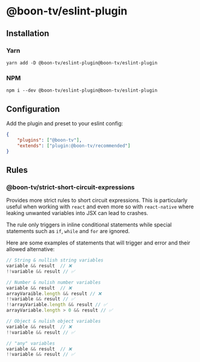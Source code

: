 # @boon-tv/eslint-plugin

## Installation

### Yarn
```
yarn add -D @boon-tv/eslint-plugin@boon-tv/eslint-plugin
```

### NPM
```
npm i --dev @boon-tv/eslint-plugin@boon-tv/eslint-plugin
```

## Configuration

Add the plugin and preset to your eslint config:
```json
{
    "plugins": ["@boon-tv"],
    "extends": ["plugin:@boon-tv/recommended"]
}
```

## Rules

### @boon-tv/strict-short-circuit-expressions

Provides more strict rules to short circuit expressions. 
This is particularly useful when working with `react` and even more so with `react-native` where 
leaking unwanted variables into JSX can lead to crashes.

The rule only triggers in inline conditional statements while special statements such as `if`, `while` and `for` are ignored.

Here are some examples of statements that will trigger and error and their allowed alternative:

```ts
// String & nullish string variables
variable && result  // ❌
!!variable && result // ✅

// Number & nulish number variables
variable && result  // ❌
arrayVaraible.length && result // ❌
!!variable && result // ✅
!!arrayVariable.length && result // ✅
arrayVariable.length > 0 && result // ✅

// Object & nulish object variables
variable && result  // ❌
!!variable && result // ✅

// "any" variables
variable && result  // ❌
!!variable && result // ✅
```
